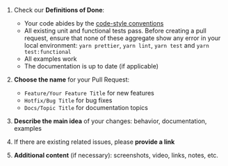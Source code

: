 1. Check our **Definitions of Done**:
   * Your code abides by the [code-style conventions](https://github.com/reimagined/resolve/blob/master/docs/Contributing.md#code-style)
   * All existing unit and functional tests pass. Before creating a pull request, ensure that none of these aggregate show any error in your local environment: `yarn prettier`, `yarn lint`, `yarn test` and `yarn test:functional`
   * All examples work
   * The documentation is up to date (if applicable)
  
2. **Choose the name** for your Pull Request:
    * `Feature/Your Feature Title` for new features
    * `Hotfix/Bug Title` for bug fixes
    * `Docs/Topic Title` for documentation topics

3. **Describe the main idea** of your changes: behavior, documentation, examples

4. If there are existing related issues, please **provide a link**

5. **Additional content** (if necessary): screenshots, video, links, notes, etc.
